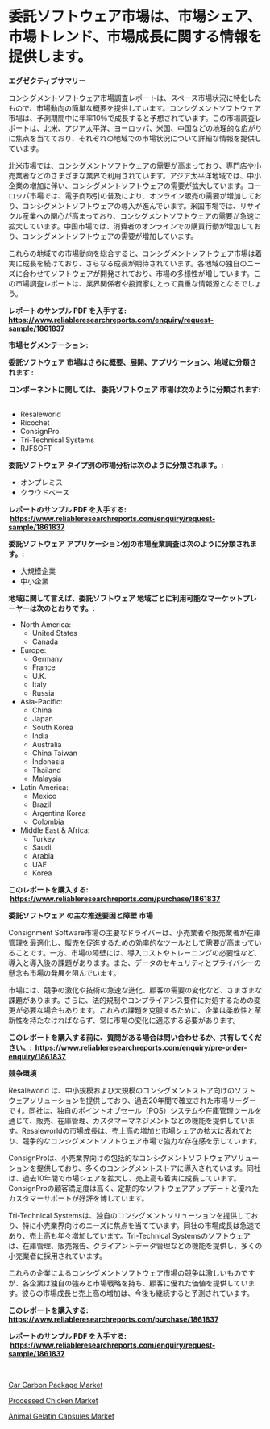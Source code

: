<p><h1>委託ソフトウェア市場は、市場シェア、市場トレンド、市場成長に関する情報を提供します。</h1></p><p><strong>エグゼクティブサマリー</strong></p>
<p><p>コンシグメントソフトウェア市場調査レポートは、スペース市場状況に特化したもので、市場動向の簡単な概要を提供しています。コンシグメントソフトウェア市場は、予測期間中に年率10％で成長すると予想されています。この市場調査レポートは、北米、アジア太平洋、ヨーロッパ、米国、中国などの地理的な広がりに焦点を当てており、それぞれの地域での市場状況について詳細な情報を提供しています。</p><p>北米市場では、コンシグメントソフトウェアの需要が高まっており、専門店や小売業者などのさまざまな業界で利用されています。アジア太平洋地域では、中小企業の増加に伴い、コンシグメントソフトウェアの需要が拡大しています。ヨーロッパ市場では、電子商取引の普及により、オンライン販売の需要が増加しており、コンシグメントソフトウェアの導入が進んでいます。米国市場では、リサイクル産業への関心が高まっており、コンシグメントソフトウェアの需要が急速に拡大しています。中国市場では、消費者のオンラインでの購買行動が増加しており、コンシグメントソフトウェアの需要が増加しています。</p><p>これらの地域での市場動向を総合すると、コンシグメントソフトウェア市場は着実に成長を続けており、さらなる成長が期待されています。各地域の独自のニーズに合わせてソフトウェアが開発されており、市場の多様性が増しています。この市場調査レポートは、業界関係者や投資家にとって貴重な情報源となるでしょう。</p></p>
<p><strong>レポートのサンプル PDF を入手する: <a href="https://www.reliableresearchreports.com/enquiry/request-sample/1861837">https://www.reliableresearchreports.com/enquiry/request-sample/1861837</a></strong></p>
<p><strong>市場セグメンテーション:</strong></p>
<p><strong> 委託ソフトウェア 市場はさらに概要、展開、アプリケーション、地域に分類されます :</strong></p>
<p><strong>コンポーネントに関しては、 委託ソフトウェア 市場は次のように分類されます: &nbsp;</strong></p>
<p><ul><li>Resaleworld</li><li>Ricochet</li><li>ConsignPro</li><li>Tri-Technical Systems</li><li>RJFSOFT</li></ul></p>
<p><strong> 委託ソフトウェア タイプ別の市場分析は次のように分類されます。:</strong></p>
<p><ul><li>オンプレミス</li><li>クラウドベース</li></ul></p>
<p><strong>レポートのサンプル PDF を入手する: &nbsp;<a href="https://www.reliableresearchreports.com/enquiry/request-sample/1861837">https://www.reliableresearchreports.com/enquiry/request-sample/1861837</a></strong></p>
<p><strong> 委託ソフトウェア アプリケーション別の市場産業調査は次のように分類されます。:</strong></p>
<p><ul><li>大規模企業</li><li>中小企業</li></ul></p>
<p><strong>地域に関して言えば、委託ソフトウェア 地域ごとに利用可能なマーケットプレーヤーは次のとおりです。:</strong></p>
<p><ul>
    <li>
        North America:
        <ul>
            <li>United States</li>
            <li>Canada</li>
        </ul>
    </li>
    <li>
        Europe:
        <ul>
            <li>Germany</li>
            <li>France</li>
            <li>U.K.</li>
            <li>Italy</li>
            <li>Russia</li>
        </ul>
    </li>
    <li>
        Asia-Pacific:
        <ul>
            <li>China</li>
            <li>Japan</li>
            <li>South Korea</li>
            <li>India</li>
            <li>Australia</li>
            <li>China Taiwan</li>
            <li>Indonesia</li>
            <li>Thailand</li>
            <li>Malaysia</li>
        </ul>
    </li>
    <li>
        Latin America:
        <ul>
            <li>Mexico</li>
            <li>Brazil</li>
            <li>Argentina Korea</li>
            <li>Colombia</li>
        </ul>
    </li>
    <li>
        Middle East & Africa:
        <ul>
            <li>Turkey</li>
            <li>Saudi</li>
            <li>Arabia</li>
            <li>UAE</li>
            <li>Korea</li>
        </ul>
    </li>
    </ul></p>
<p><strong>このレポートを購入する: &nbsp;<a href="https://www.reliableresearchreports.com/purchase/1861837">https://www.reliableresearchreports.com/purchase/1861837</a></strong></p>
<p><strong>委託ソフトウェア の主な推進要因と障壁 市場</strong></p>
<p><p>Consignment Software市場の主要なドライバーは、小売業者や販売業者が在庫管理を最適化し、販売を促進するための効率的なツールとして需要が高まっていることです。一方、市場の障壁には、導入コストやトレーニングの必要性など、導入と導入後の課題があります。また、データのセキュリティとプライバシーの懸念も市場の発展を阻んでいます。</p><p>市場には、競争の激化や技術の急速な進化、顧客の需要の変化など、さまざまな課題があります。さらに、法的規制やコンプライアンス要件に対処するための変更が必要な場合もあります。これらの課題を克服するために、企業は柔軟性と革新性を持たなければならず、常に市場の変化に適応する必要があります。</p></p>
<p><strong>このレポートを購入する前に、質問がある場合は問い合わせるか、共有してください。:&nbsp; <a href="https://www.reliableresearchreports.com/enquiry/pre-order-enquiry/1861837">https://www.reliableresearchreports.com/enquiry/pre-order-enquiry/1861837</a></strong></p>
<p><strong>競争環境</strong></p>
<p><p>Resaleworld は、中小規模および大規模のコンシグメントストア向けのソフトウェアソリューションを提供しており、過去20年間で確立された市場リーダーです。同社は、独自のポイントオブセール（POS）システムや在庫管理ツールを通じて、販売、在庫管理、カスタマーマネジメントなどの機能を提供しています。Resaleworldの市場成長は、売上高の増加と市場シェアの拡大に表れており、競争的なコンシグメントソフトウェア市場で強力な存在感を示しています。</p><p>ConsignProは、小売業界向けの包括的なコンシグメントソフトウェアソリューションを提供しており、多くのコンシグメントストアに導入されています。同社は、過去10年間で市場シェアを拡大し、売上高も着実に成長しています。ConsignProの顧客満足度は高く、定期的なソフトウェアアップデートと優れたカスタマーサポートが好評を博しています。</p><p>Tri-Technical Systemsは、独自のコンシグメントソリューションを提供しており、特に小売業界向けのニーズに焦点を当てています。同社の市場成長は急速であり、売上高も年々増加しています。Tri-Technical Systemsのソフトウェアは、在庫管理、販売報告、クライアントデータ管理などの機能を提供し、多くの小売業者に採用されています。</p><p>これらの企業によるコンシグメントソフトウェア市場の競争は激しいものですが、各企業は独自の強みと市場戦略を持ち、顧客に優れた価値を提供しています。彼らの市場成長と売上高の増加は、今後も継続すると予測されています。</p></p>
<p><strong>このレポートを購入する: &nbsp; <a href="https://www.reliableresearchreports.com/purchase/1861837">https://www.reliableresearchreports.com/purchase/1861837</a></strong></p>
<p><strong>レポートのサンプル PDF を入手する: &nbsp;<a href="https://www.reliableresearchreports.com/enquiry/request-sample/1861837">https://www.reliableresearchreports.com/enquiry/request-sample/1861837</a></strong><strong></strong></p>
<p>&nbsp;</p>
<p><p><a href="https://view.publitas.com/reportprime-1/car-carbon-package-market-research-report-unlocks-analysis-on-the-market-financial-status-market-size-and-market-revenue-upto-2030/">Car Carbon Package Market</a></p><p><a href="https://view.publitas.com/reportprime-1/processed-chicken-market-size-global-industry-overview-market-segmentation-and-forecast-2024-to-2031/">Processed Chicken Market</a></p><p><a href="https://view.publitas.com/reportprime-1/animal-gelatin-capsules-market-size-and-examines-its-market-scope-with-a-primary-focus-on-growth-opportunities-and-forecasted-trends-spanning-from-2023-to-2030/">Animal Gelatin Capsules Market</a></p></p>